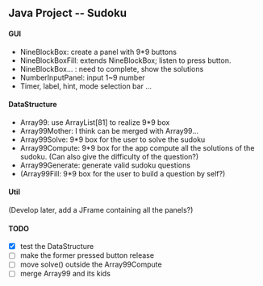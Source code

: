 ## Java Project -- Sudoku
#### GUI
* NineBlockBox: create a panel with 9*9 buttons
* NineBlockBoxFill: extends NineBlockBox; listen to press button.
* NineBlockBox... : need to complete, show the solutions
* NumberInputPanel: input 1~9 number
* Timer, label, hint, mode selection bar ...

#### DataStructure

* Array99: use ArrayList[81] to realize 9*9 box
* Array99Mother: I think can be merged with Array99...
* Array99Solve: 9*9 box for the user to solve the sudoku
* Array99Compute: 9*9 box for the app compute all the solutions of the sudoku. (Can also give the difficulty of the question?)
* Array99Generate: generate valid sudoku questions
* (Array99Fill: 9*9 box for the user to build a question by self?)

#### Util

(Develop later, add a JFrame containing all the panels?)

#### TODO
- [x] test the DataStructure
- [ ] make the former pressed button release
- [ ] move solve() outside the Array99Compute
- [ ] merge Array99 and its kids